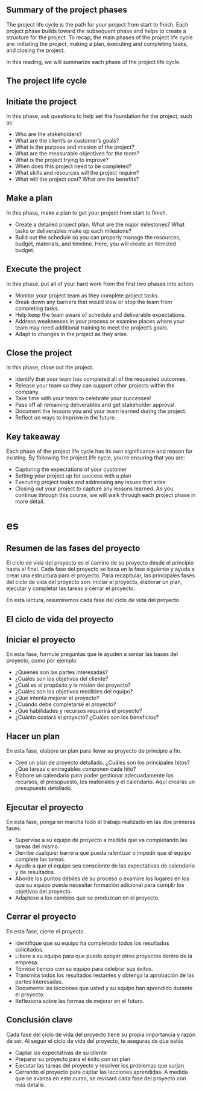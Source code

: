 ## Summary of the project phases

The project life cycle is the path for your project from start to finish. Each project phase builds toward the subsequent phase and helps to create a structure for the project. To recap, the main phases of the project life cycle are: initiating the project, making a plan, executing and completing tasks, and closing the project.

In this reading, we will summarize each phase of the project life cycle.

## The project life cycle

## Initiate the project

In this phase, ask questions to help set the foundation for the project, such as:

- Who are the stakeholders?
- What are the client’s or customer’s goals?
- What is the purpose and mission of the project?
- What are the measurable objectives for the team?
- What is the project trying to improve?
- When does this project need to be completed?
- What skills and resources will the project require?
- What will the project cost? What are the benefits?

## Make a plan

In this phase, make a plan to get your project from start to finish.

- Create a detailed project plan. What are the major milestones? What tasks or deliverables make up each milestone?
- Build out the schedule so you can properly manage the resources, budget, materials, and timeline. Here, you will create an itemized budget.

## Execute the project

In this phase, put all of your hard work from the first two phases into action.

- Monitor your project team as they complete project tasks.
- Break down any barriers that would slow or stop the team from completing tasks.
- Help keep the team aware of schedule and deliverable expectations.
- Address weaknesses in your process or examine places where your team may need additional training to meet the project’s goals.
- Adapt to changes in the project as they arise.

## Close the project

In this phase, close out the project.

- Identify that your team has completed all of the requested outcomes.
- Release your team so they can support other projects within the company.
- Take time with your team to celebrate your successes!
- Pass off all remaining deliverables and get stakeholder approval.
- Document the lessons you and your team learned during the project.
- Reflect on ways to improve in the future.

## Key takeaway

Each phase of the project life cycle has its own significance and reason for existing. By following the project life cycle, you’re ensuring that you are:

- Capturing the expectations of your customer
- Setting your project up for success with a plan
- Executing project tasks and addressing any issues that arise
- Closing out your project to capture any lessons learned.
  As you continue through this course, we will walk through each project phase in more detail.

# es

## Resumen de las fases del proyecto

El ciclo de vida del proyecto es el camino de su proyecto desde el principio hasta el final. Cada fase del proyecto se basa en la fase siguiente y ayuda a crear una estructura para el proyecto. Para recapitular, las principales fases del ciclo de vida del proyecto son: iniciar el proyecto, elaborar un plan, ejecutar y completar las tareas y cerrar el proyecto.

En esta lectura, resumiremos cada fase del ciclo de vida del proyecto.

## El ciclo de vida del proyecto

## Iniciar el proyecto

En esta fase, formule preguntas que le ayuden a sentar las bases del proyecto, como por ejemplo

- ¿Quiénes son las partes interesadas?
- ¿Cuáles son los objetivos del cliente?
- ¿Cuál es el propósito y la misión del proyecto?
- ¿Cuáles son los objetivos medibles del equipo?
- ¿Qué intenta mejorar el proyecto?
- ¿Cuándo debe completarse el proyecto?
- ¿Qué habilidades y recursos requerirá el proyecto?
- ¿Cuánto costará el proyecto? ¿Cuáles son los beneficios?

## Hacer un plan

En esta fase, elabore un plan para llevar su proyecto de principio a fin.

- Cree un plan de proyecto detallado. ¿Cuáles son los principales hitos? ¿Qué tareas o entregables componen cada hito?
- Elabore un calendario para poder gestionar adecuadamente los recursos, el presupuesto, los materiales y el calendario. Aquí crearás un presupuesto detallado.

## Ejecutar el proyecto

En esta fase, ponga en marcha todo el trabajo realizado en las dos primeras fases.

- Supervise a su equipo de proyecto a medida que va completando las tareas del mismo.
- Derribe cualquier barrera que pueda ralentizar o impedir que el equipo complete las tareas.
- Ayude a que el equipo sea consciente de las expectativas de calendario y de resultados.
- Aborde los puntos débiles de su proceso o examine los lugares en los que su equipo pueda necesitar formación adicional para cumplir los objetivos del proyecto.
- Adáptese a los cambios que se produzcan en el proyecto.

## Cerrar el proyecto

En esta fase, cierre el proyecto.

- Identifique que su equipo ha completado todos los resultados solicitados.
- Libere a su equipo para que pueda apoyar otros proyectos dentro de la empresa.
- Tómese tiempo con su equipo para celebrar sus éxitos.
- Transmita todos los resultados restantes y obtenga la aprobación de las partes interesadas.
- Documente las lecciones que usted y su equipo han aprendido durante el proyecto.
- Reflexiona sobre las formas de mejorar en el futuro.

## Conclusión clave

Cada fase del ciclo de vida del proyecto tiene su propia importancia y razón de ser. Al seguir el ciclo de vida del proyecto, te aseguras de que estás

- Captar las expectativas de su cliente
- Preparar su proyecto para el éxito con un plan
- Ejecutar las tareas del proyecto y resolver los problemas que surjan
- Cerrando el proyecto para captar las lecciones aprendidas.
  A medida que se avanza en este curso, se revisará cada fase del proyecto con más detalle.
